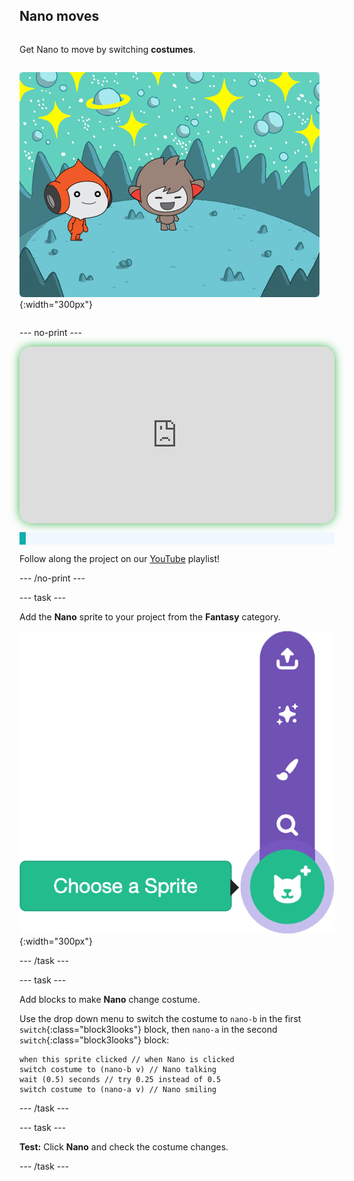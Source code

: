 ## Nano moves

<div style="display: flex; flex-wrap: wrap">
<div style="flex-basis: 200px; flex-grow: 1; margin-right: 15px;">
  
Get Nano to move by switching **costumes**.
</div>
<div>

![The Nano sprite with arms out](images/nano-b-demo.png){:width="300px"}

</div>
</div>

--- no-print ---

<div style="position: relative; width: 100%; aspect-ratio: 16 / 9; border-radius: 20px; box-shadow: 0 0 15px #3fb654; overflow: hidden;">
<iframe
    src="https://www.youtube.com/embed/Plnl23yUQHE?rel=0&cc_load_policy=1"
    style="position: absolute; inset: 0; width: 100%; height: 100%; border: none;"
    allowfullscreen>
</iframe>
</div>

<p style="border-left: solid; border-width:10px; border-color: #0faeb0; background-color: aliceblue; padding: 10px;">

Follow along the project on our [YouTube](7) playlist!
</p>
--- /no-print ---

--- task ---

Add the **Nano** sprite to your project from the **Fantasy** category.

![The 'Choose a Sprite' icon.](images/menu_choose_sprite.png){:width="300px"}

--- /task ---

--- task ---

Add blocks to make **Nano** change costume. 

Use the drop down menu to switch the costume to `nano-b` in the first `switch`{:class="block3looks"} block, then `nano-a` in the second `switch`{:class="block3looks"} block:

```blocks3
when this sprite clicked // when Nano is clicked
switch costume to (nano-b v) // Nano talking
wait (0.5) seconds // try 0.25 instead of 0.5
switch costume to (nano-a v) // Nano smiling
```

--- /task ---

--- task ---

**Test:** Click **Nano** and check the costume changes.

--- /task ---